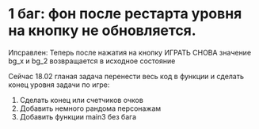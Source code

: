 # 1 баг: фон после рестарта уровня на кнопку не обновляется. 
Ипсравлен: Теперь после нажатия на кнопку ИГРАТЬ СНОВА значение bg_x  и bg_2 возвращается в исходное состояние

Сейчас 18.02 гланая задача перенести весь код в функции и сделать конец уровня 
задачи по игре: 
1. Сделать конец или счетчиков очков
3. Добавить немного рандома персонажам
4. Добавить функции
main3 без бага
